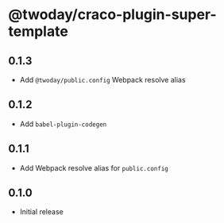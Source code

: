 # @twoday/craco-plugin-super-template

## 0.1.3

- Add `@twoday/public.config` Webpack resolve alias

## 0.1.2

- Add `babel-plugin-codegen`

## 0.1.1

- Add Webpack resolve alias for `public.config`

## 0.1.0

- Initial release
